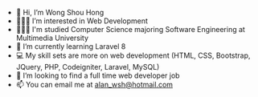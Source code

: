 - 👋 Hi, I’m Wong Shou Hong
- 👨🏻‍💻 I’m interested in Web Development
- 🧑🏻‍🎓 I'm studied Computer Science majoring Software Engineering at Multimedia University
- 🌱 I’m currently learning Laravel 8
- 💻 My skill sets are more on web development (HTML, CSS, Bootstrap, JQuery, PHP, Codeigniter, Laravel, MySQL)
- 🧳 I’m looking to find a full time web developer job
- 📫 You can email me at alan_wsh@hotmail.com

<!---
alanwsh/alanwsh is a ✨ special ✨ repository because its `README.md` (this file) appears on your GitHub profile.
You can click the Preview link to take a look at your changes.
--->
